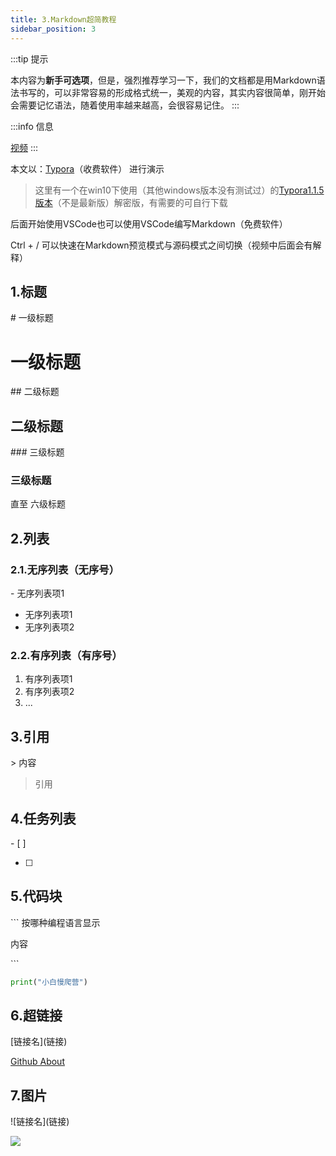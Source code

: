 ```yaml
---
title: 3.Markdown超简教程
sidebar_position: 3
---
```



:::tip 提示

本内容为**新手可选项**，但是，强烈推荐学习一下，我们的文档都是用Markdown语法书写的，可以非常容易的形成格式统一，美观的内容，其实内容很简单，刚开始会需要记忆语法，随着使用率越来越高，会很容易记住。
:::

:::info 信息

[视频](https://www.bilibili.com/video/BV1Ho4y1v79V/?vd_source=4a888db8814702b2062fcaf2575be745)
:::

本文以：[Typora](https://store.lizhi.io/site/products/id/520)（收费软件） 进行演示

> 这里有一个在win10下使用（其他windows版本没有测试过）的[Typora1.1.5版本]( https://pan.baidu.com/s/1c8p_YKFGHxZIrf0jheY-gA?pwd=4321)（不是最新版）解密版，有需要的可自行下载

后面开始使用VSCode也可以使用VSCode编写Markdown（免费软件）

Ctrl + / 可以快速在Markdown预览模式与源码模式之间切换（视频中后面会有解释）

## 1.标题

\# 一级标题

# 一级标题

\## 二级标题

## 二级标题

\### 三级标题

### 三级标题

直至 六级标题


## 2.列表

### 2.1.无序列表（无序号）

\- 无序列表项1
- 无序列表项1
- 无序列表项2

### 2.2.有序列表（有序号）

1. 有序列表项1
2. 有序列表项2
3. ...

## 3.引用

\> 内容

> 引用

## 4.任务列表

\- [ ] 

- [ ] 

## 5.代码块

\``` 按哪种编程语言显示

内容

\```

``` python
print("小白慢爬营")
```

## 6.超链接

\[链接名](链接)

[Github About](https://github.com/about)


## 7.图片
\!\[链接名](链接)

![](https://github.githubassets.com/images/modules/site/about/octocats.webp)